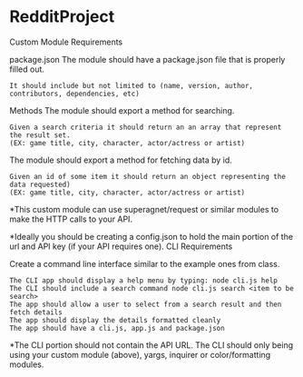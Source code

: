 # RedditProject

Custom Module Requirements

package.json
The module should have a package.json file that is properly filled out.

    It should include but not limited to (name, version, author, contributors, dependencies, etc)

Methods
The module should export a method for searching.

    Given a search criteria it should return an an array that represent the result set.
    (EX: game title, city, character, actor/actress or artist)

The module should export a method for fetching data by id.

    Given an id of some item it should return an object representing the data requested)
    (EX: game title, city, character, actor/actress or artist)

*This custom module can use superagnet/request or similar modules to make the HTTP calls to your API.

*Ideally you should be creating a config.json to hold the main portion of the url and API key (if your API requires one).
CLI Requirements

Create a command line interface similar to the example ones from class.

    The CLI app should display a help menu by typing: node cli.js help
    The CLI should include a search command node cli.js search <item to be search>
    The app should allow a user to select from a search result and then fetch details
    The app should display the details formatted cleanly
    The app should have a cli.js, app.js and package.json

*The CLI portion should not contain the API URL. The CLI should only being using your custom module (above), yargs, inquirer or color/formatting modules.
